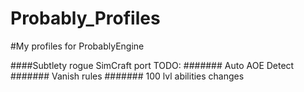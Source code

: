 Probably_Profiles
=================

#My profiles for ProbablyEngine

####Subtlety rogue SimCraft port TODO:
####### Auto AOE Detect
####### Vanish rules
####### 100 lvl abilities changes
